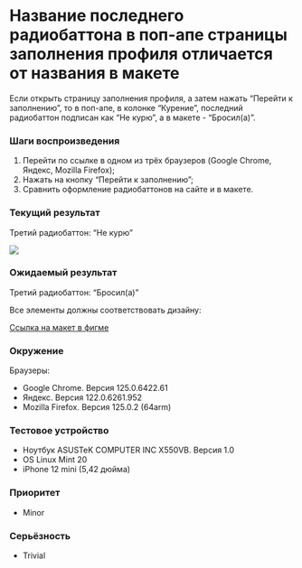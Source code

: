 
# Название последнего радиобаттона в поп-апе страницы заполнения профиля отличается от названия в макете

Если открыть страницу заполнения профиля, а затем нажать “Перейти к заполнению”, то в поп-апе, в колонке “Курение”, последний радиобаттон подписан как “Не курю”, а в макете - “Бросил(а)”.

### Шаги воспроизведения

1. Перейти по ссылке в одном из трёх браузеров (Google Chrome, Яндекс, Mozilla Firefox);
2. Нажать на кнопку “Перейти к заполнению”;
3. Сравнить оформление радиобаттонов на сайте и в макете.

### Текущий результат

Третий радиобаттон: “Не курю”

![](https://lh7-us.googleusercontent.com/docsz/AD_4nXfDeE4yEy8SisH05RHmMMZwZU9UXiQKsGdgFnYCj-4RHPHgx-s4u8FT9ZneeK1ao97WMQRUTDhTdB4WpnESlcHnhe7wMoZbMme5QWUa_kP3kAGPb6mUtcrIrMZ80F0bgktrYBrhTheiHAn3EcTNmtbZ-s2B?key=LglGxHQoJw9rQ0NS1kaIGg)

### Ожидаемый результат

Третий радиобаттон: “Бросил(а)”

Все элементы должны соответствовать дизайну:

[Ссылка на макет в фигме](https://www.figma.com/design/Y4bDSYRs6RcQOUstBjgzlH/%D0%9D%D0%B0%D0%9F%D0%BE%D0%BF%D1%80%D0%B0%D0%B2%D0%BA%D1%83---%D1%82%D0%B5%D1%81%D1%82%D0%BE%D0%B2%D0%BE%D0%B5-%D0%B7%D0%B0%D0%B4%D0%B0%D0%BD%D0%B8%D0%B5-%D0%B4%D0%BB%D1%8F-%D0%B2%D0%B5%D1%80%D1%81%D1%82%D0%B0%D0%BB%D1%8C%D1%89%D0%B8%D0%BA%D0%B0?node-id=0-1&viewport=509%252C302%252C)

### Окружение

Браузеры:

- Google Chrome. Версия 125.0.6422.61
- Яндекс. Версия 122.0.6261.952
- Mozilla Firefox. Версия 125.0.2 (64arm)

### Тестовое устройство

- Ноутбук ASUSTeK COMPUTER INC X550VB. Версия 1.0
- OS Linux Mint 20
- iPhone 12 mini (5,42 дюйма)

### Приоритет

- Minor

### Серьёзность

- Trivial
